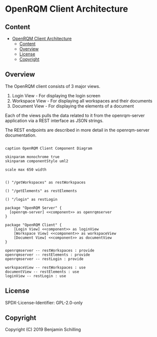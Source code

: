 # OpenRQM Client Architecture

## Content

- [OpenRQM Client Architecture](#openrqm-client-architecture)
  - [Content](#content)
  - [Overview](#overview)
  - [License](#license)
  - [Copyright](#copyright)

## Overview

The OpenRQM client consists of 3 major views.

1. Login View - For displaying the login screen
2. Workspace View - For displaying all workspaces and their documents
3. Document View - For displaying the elements of a document 

Each of the views pulls the data related to it from the openrqm-server application via a REST interface as JSON strings.

The REST endpoints are described in more detail in the openrqm-server documentation.

```puml

caption OpenRQM Client Component Diagram

skinparam monochrome true
skinparam componentStyle uml2

scale max 650 width


() "/getWorkspaces" as restWorkspaces

() "/getElements" as restElements

() "/login" as restLogin

package "OpenRQM Server" {
  [openrqm-server] <<component>> as openrqmserver
}

package "OpenRQM Client" {
    [Login View] <<component>> as loginView
    [Workspace View] <<component>> as workspaceView
    [Document View] <<component>> as documentView
}

openrqmserver -- restWorkspaces : provide
openrqmserver -- restElements : provide
openrqmserver -- restLogin : provide

workspaceView -- restWorkspaces : use
documentView -- restElements : use
loginView -- restLogin : use

```


## License

SPDX-License-Identifier: GPL-2.0-only

## Copyright

Copyright (C) 2019 Benjamin Schilling